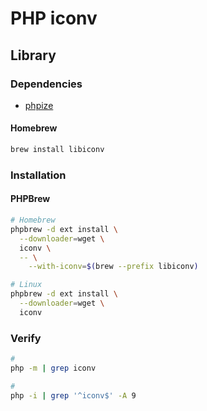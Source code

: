 # PHP iconv

## Library

### Dependencies

- [phpize](/phpize.md)

#### Homebrew

```sh
brew install libiconv
```

### Installation

#### PHPBrew

```sh
# Homebrew
phpbrew -d ext install \
  --downloader=wget \
  iconv \
  -- \
    --with-iconv=$(brew --prefix libiconv)

# Linux
phpbrew -d ext install \
  --downloader=wget \
  iconv
```

### Verify

```sh
#
php -m | grep iconv

#
php -i | grep '^iconv$' -A 9
```
